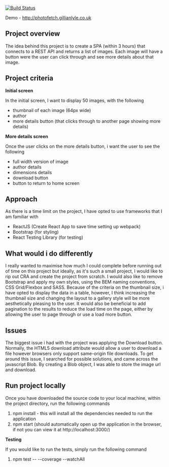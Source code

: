 [![Build Status](https://dev.azure.com/glyle/photofetch/_apis/build/status/Photofetch?branchName=master)](https://dev.azure.com/glyle/photofetch/_build/latest?definitionId=30&branchName=master)

Demo - http://photofetch.gillianlyle.co.uk

## Project overview
The idea behind this project is to create a SPA (within 3 hours) that connects to a REST API and returns a list of images. Each image will have a button were the user can click through and see more details about that image. 

## Project criteria
**Initial screen**

In the initial screen, I want to display 50 images, with the following 
* thumbnail of each image (64px wide)
* author
* more details button (that clicks through to another page showing more details)

**More details screen**

Once the user clicks on the more details button, i want the user to see the following
* full width version of image
* author details
* dimensions details
* download button
* button to return to home screen

## Approach
As there is a time limit on the project, I have opted to use frameworks that I am familiar with

* ReactJS (Create React App to save time setting up webpack)
* Bootstrap (for styling)
* React Testing Library (for testing)

## What would i do differently
I really wanted to maximise how much I could complete before running out of time on this project but ideally, as it's such a small project, I would like to rip out CRA and create the project from scratch. I would also like to remove Bootstrap and apply my own styles, using the BEM naming conventions, CSS Grid/Flexbox and SASS. Because of the criteria on the thumbnail size, i have opted to display the data in a table, however, I think increasing the thumbnail size and changing the layout to a gallery style will be more aesthetically pleasing to the user. It would also be beneficial to add pagination to the results to reduce the load time on the page, either by allowing the user to page through or use a load more button.

## Issues
The biggest issue i had with the project was applying the Download button. Normally, the HTML5 download attribute would allow a user to download a file however browsers only support same-origin file downloads. To get around this issue, I searched for possible solutions, and came across the javascript Blob. By creating a Blob object, I was able to store the image url and download.

## Run project locally
Once you have downloaded the source code to your local machine, within the project directory, run the following commands

1. npm install - this will install all the dependencies needed to run the application
2. npm start (should automatically open up the application in the browser, if not you can view it at http://localhost:3000/)

**Testing**

If you would like to run the tests, simply run the following command
1. npm test -- --coverage --watchAll
